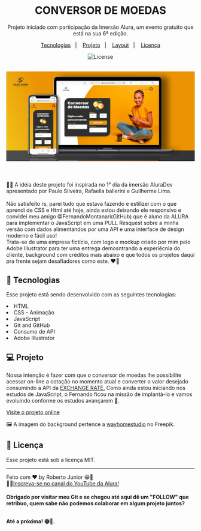 
<h1 align="center"> CONVERSOR DE MOEDAS </h1>

<p align="center">
Projeto iniciado com participação da Imersão Alura, um evento gratuito que está na sua 6ª edição. <br/>
</p>

<p align="center">
  <a href="#-tecnologias">Tecnologias</a>&nbsp;&nbsp;&nbsp;|&nbsp;&nbsp;&nbsp;
  <a href="#-projeto">Projeto</a>&nbsp;&nbsp;&nbsp;|&nbsp;&nbsp;&nbsp;
  <a href="#-layout">Layout</a>&nbsp;&nbsp;&nbsp;|&nbsp;&nbsp;&nbsp;
  <a href="#memo-licença">Licença</a>
</p>


<p align="center">
  <img alt="License" src="https://img.shields.io/static/v1?label=license&message=MIT&color=49AA26&labelColor=000000">
</p>

<br>

  <div align="center">
    <a target="_blank" href="https://robertojunnior.github.io/conversor-de-moedas/">
    <img width="800px" src="./imagens/mockup-conversor.png" alt="projeto">
    </a>
  </div>

<br>
<br>

<br>
🧑‍🚀 A idéia deste projeto foi inspirada no 1° dia da imersão AluraDev apresentado por Paulo Silveira, Rafaella ballerini e Guilherme Lima. <br>
<br>Não satisfeito rs, parei tudo que estava fazendo e estilizei com o que aprendi de CSS e Html até hoje, ainda estou deixando ele responsivo e convidei meu amigo @FernandoMontanari(GitHub) que é aluno da ALURA para implementar o JavaScript em uma PULL Resquest sobre a minha versão com dados alimentandos por uma API e uma interface de design moderno e fácil uso!
<br>Trata-se de uma empresa fictícia, com logo e mockup criado por mim pelo Adobe Illustrator para ter uma entrega demosntrando a experiêcnia do cliente, background com créditos mais abaixo e que todos os projetos daqui pra frente sejam desafiadores como este. ❤️‍🔥

## 🚀 Tecnologias

Esse projeto está sendo desenvolvido com as seguintes tecnologias:

<li> HTML
<li> CSS - Animação
<li> JavaScript
<li> Git and GitHub
<li> Consumo de API
<li> Adobe Illustrator

## 💻 Projeto

Nossa intenção é fazer com que o conversor de moedas lhe possibilite acessar on-line a cotação no momento atual e converter o valor desejado consumindo a API da <a href="https://www.exchangerate-api.com/">EXCHANGE RATE.</a>
Como ainda estou iniciando nos estudos de JavaScript, o Fernando ficou na missão de implantá-lo e vamos evoluindo conforme os estudos avançarem 🚀.

[Visite o projeto online](https://robertojunnior.github.io/conversor-de-moedas/)

🖼️ A imagem do background pertence a <a href="https://br.freepik.com/fotos-gratis/close-up-em-uma-jovem-atraente-e-despreocupada-sentada-no-chao_12950967.htm#query=pessoa%20telefone&position=9&from_view=keyword">wayhomestudio</a> no Freepik.


## :memo: Licença

Esse projeto está sob a licença MIT.

---

Feito com ♥ by Roberto Junior 😁:wave: 
<br>🧑‍🚀[Inscreva-se no canal do YouTube da Alura!](https://www.youtube.com/@Alura)

    
<h4> Obrigado por visitar meu Git e se chegou até aqui dê um "FOLLOW" que retribuo, quem sabe não podemos colaborar em algum projeto juntos?
  <br>
  <br>
<p> Até a próxima! 😁🖖.
